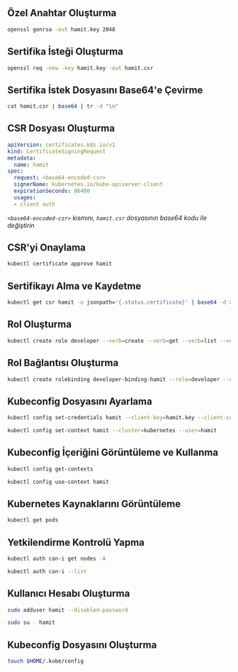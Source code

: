 ## Özel Anahtar Oluşturma

```sh
openssl genrsa -out hamit.key 2048
```
## Sertifika İsteği Oluşturma
```sh
openssl req -new -key hamit.key -out hamit.csr
```
## Sertifika İstek Dosyasını Base64'e Çevirme
```sh
cat hamit.csr | base64 | tr -d "\n"
```
## CSR Dosyası Oluşturma
```yaml
apiVersion: certificates.k8s.io/v1
kind: CertificateSigningRequest
metadata:
  name: hamit
spec:
  request: <base64-encoded-csr>
  signerName: kubernetes.io/kube-apiserver-client
  expirationSeconds: 86400
  usages:
  - client auth
```
*`<base64-encoded-csr>`  kısmını, `hamit.csr` dosyasının base64 kodu ile değiştirin*
## CSR'yi Onaylama
```sh
kubectl certificate approve hamit
```
## Sertifikayı Alma ve Kaydetme
```sh
kubectl get csr hamit -o jsonpath='{.status.certificate}' | base64 -d > hamit.crt
```
## Rol Oluşturma
```sh
kubectl create role developer --verb=create --verb=get --verb=list --verb=update --verb=delete --resource=pods
```
## Rol Bağlantısı Oluşturma
```sh
kubectl create rolebinding developer-binding-hamit --role=developer --user=hamit --namespace=default
```
## Kubeconfig Dosyasını Ayarlama
```sh
kubectl config set-credentials hamit --client-key=hamit.key --client-certificate=hamit.crt --embed-certs=true
```
```sh
kubectl config set-context hamit --cluster=kubernetes --user=hamit
```
## Kubeconfig İçeriğini Görüntüleme ve Kullanma
```sh
kubectl config get-contexts
```
```sh
kubectl config use-context hamit
```
## Kubernetes Kaynaklarını Görüntüleme
```sh
kubectl get pods
```
## Yetkilendirme Kontrolü Yapma
```sh
kubectl auth can-i get nodes -A
```
```sh
kubectl auth can-i --list
```
## Kullanıcı Hesabı Oluşturma
```sh
sudo adduser hamit --disabled-password
```
```sh
sudo su - hamit
```
## Kubeconfig Dosyasını Oluşturma
```sh
touch $HOME/.kube/config
```